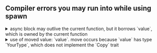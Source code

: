 ## Compiler errors you may run into while using spawn

<details>
<summary>async block may outlive the current function, but it borrows `value`, which is owned by the current function</summary>

Tasks in Dioxus need only access data that can last for the entire lifetime of the application. That generally means data that is moved into the async block. **If you get this error, you may have forgotten to add `move` to your async block.**

Broken component:

```rust, compile_fail
use dioxus::prelude::*;

fn App() -> Element {
    let signal = use_signal(|| 0);

    use_hook(move || {
        // ❌ The task may run at any point and reads the value of the signal, but the signal is dropped at the end of the function
        spawn(async {
            println!("{}", signal());
        })
    });

    unimplemented!()
}
```

Fixed component:

```rust, no_run
use dioxus::prelude::*;

fn App() -> Element {
    let signal = use_signal(|| 0);

    use_hook(move || {
        // ✅ The `move` keyword tells rust it can move the `state` signal into the async block. Since the async block owns the signal state, it can read it even after the function returns
        spawn(async move {
            println!("{}", signal());
        })
    });

    unimplemented!()
}
```

</details>

<details>
<summary>use of moved value: `value`. move occurs because `value` has type `YourType`, which does not implement the `Copy` trait</summary>

Data in rust has a single owner. If you run into this error, you have likely tried to move data that isn't `Copy` into two different async tasks. **You can fix this issue by making your data `Copy` or calling `clone` on it before you move it into the async block.**

Broken component:

```rust, compile_fail
# use dioxus::prelude::*;
// `MyComponent` accepts a string which cannot be copied implicitly
#[component]
fn MyComponent(string: String) -> Element {
    use_hook(move || {
        // ❌ We are moving the string into the async task which means we can't access it elsewhere
        spawn(async move {
            println!("{}", string);
        });
        // ❌ Since we already moved the string, we can't move it into our new task. This will cause a compiler error
        spawn(async move {
            println!("{}", string);
        })
    });

    unimplemented!()
}
```

You can fix this issue by either:

- Making your data `Copy` with `ReadOnlySignal`:

```rust, no_run
# use dioxus::prelude::*;
// `MyComponent` accepts `ReadOnlySignal<String>` which implements `Copy`
#[component]
fn MyComponent(string: ReadOnlySignal<String>) -> Element {
    use_hook(move || {
        // ✅ Because the `string` signal is `Copy`, we can copy it into the async task while still having access to it elsewhere
        spawn(async move {
            println!("{}", string);
        });
        // ✅ Since `string` is `Copy`, we can copy it into another async task
        spawn(async move {
            println!("{}", string);
        })
    });

    unimplemented!()
}
```

- Calling `clone` on your data before you move it into the closure:

```rust, no_run
# use dioxus::prelude::*;
// `MyComponent` accepts a string which doesn't implement `Copy`
#[component]
fn MyComponent(string: String) -> Element {
    use_hook(move || {
        // ✅ The string only has one owner. We could move it into this closure, but since we want to use the string in other closures later, we will clone it instead
        spawn({
            // Clone the string in a new block
            let string = string.clone();
            // Then move the cloned string into the async block
            async move {
                println!("{}", string);
            }
        });
        // ✅ We don't use the string after this closure, so we can just move it into the closure directly
        spawn(async move {
            println!("{}", string);
        })
    });

    unimplemented!()
}
```

</details>
